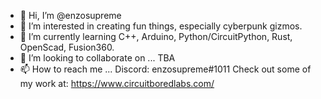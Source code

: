 - 👋 Hi, I’m @enzosupreme
- 👀 I’m interested in creating fun things, especially cyberpunk gizmos.
- 🌱 I’m currently learning C++, Arduino, Python/CircuitPython, Rust, OpenScad, Fusion360.
- 💞️ I’m looking to collaborate on ... TBA
- 📫 How to reach me ... Discord: enzosupreme#1011
Check out some of my work at: https://www.circuitboredlabs.com/
<!---
enzosupreme/enzosupreme is a ✨ special ✨ repository because its `README.md` (this file) appears on your GitHub profile.
You can click the Preview link to take a look at your changes.
--->
